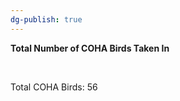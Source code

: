 ```yaml
---
dg-publish: true
---
```


<span><span><p dir="auto"><strong>Total Number of COHA Birds Taken In</strong></p></span></span><span><span><br></span></span><span><span><p dir="auto">Total COHA Birds: 56</p></span></span><span><span><br></span></span>

